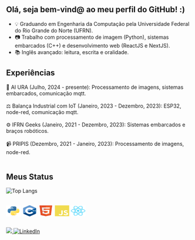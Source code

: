 ## Olá, seja bem-vind@ ao meu perfil do GitHub! :)
- 💡 Graduando em Engenharia da Computação pela Universidade Federal do Rio Grande do Norte (UFRN). <br>
- 📷 Trabalho com processamento de imagem (Python), sistemas embarcados (C++) e desenvolvimento web (ReactJS e NextJS).<br>
- 📚 Inglês avançado: leitura, escrita e oralidade.

## Experiências
🚗 AI URA (Julho, 2024 - presente): Processamento de imagens, sistemas embarcados, comunicação mqtt. <br><br> 
⚖️ Balança Industrial com IoT (Janeiro, 2023 - Dezembro, 2023): ESP32, node-red, comunicação mqtt. <br><br>
⚙️ IFRN Geeks (Janeiro, 2021 - Dezembro, 2023): Sistemas embarcados e braços robóticos. <br><br>
📹 PRIPIS (Dezembro, 2021 - Janeiro, 2023): Processamento de imagens, node-red. <br><br>

  
## Meus Status
![Top Langs](https://github-readme-stats.vercel.app/api/top-langs/?username=marcostavar3s&layout=compact&theme=midnight-purple&custom_title=Linguagens%20Mais%20Usadas&card_width=950)

<div style="display: inline_block"><br>
     <img align="center" alt="Marcos-Python" height="30" width="40" src="https://raw.githubusercontent.com/devicons/devicon/master/icons/python/python-original.svg">
     <img align="center" alt="Marcos-Cplusplus" height="30" width="40" src="https://raw.githubusercontent.com/devicons/devicon/master/icons/cplusplus/cplusplus-original.svg">

  <img align="center" alt="Marcos-HTML" height="30" width="40" src="https://raw.githubusercontent.com/devicons/devicon/master/icons/html5/html5-original.svg">
  <img align="center" alt="Marcos-JS" height="30" width="40" src="https://raw.githubusercontent.com/devicons/devicon/master/icons/javascript/javascript-plain.svg">
  <img align="center" alt="Marcos-React" height="30" width="40" src="https://raw.githubusercontent.com/devicons/devicon/master/icons/react/react-original.svg">
</div>

##

<div>
  <a href="mailto:marcosfilho1411@gmail.com">
    <img src="https://img.shields.io/badge/-Gmail-%23333?style=for-the-badge&logo=gmail&logoColor=white" target="_blank">
  </a>
  <a href="https://www.linkedin.com/in/marcos-aurélio-tavares-filho">
    <img src="https://img.shields.io/badge/LinkedIn-0077B5?style=for-the-badge&logo=linkedin&logoColor=white" alt="LinkedIn">
  </a>
</div>
 
